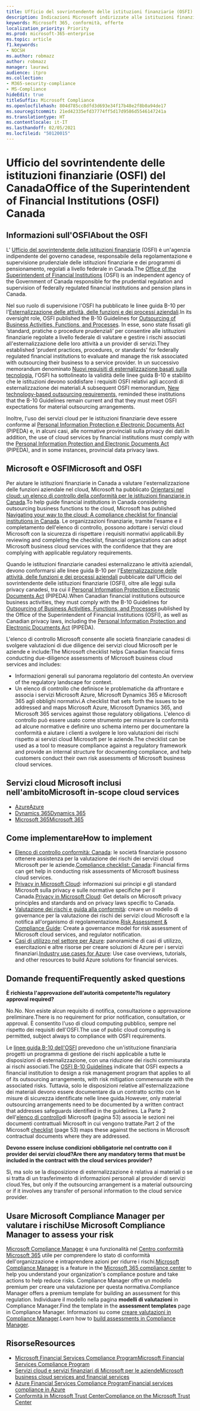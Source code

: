 ```yaml
---
title: Ufficio del sovrintendente delle istituzioni finanziarie (OSFI) del Canada
description: Indicazioni Microsoft indirizzate alle istituzioni finanziarie canadesi per adozione del cloud.
keywords: Microsoft 365, conformità, offerte
localization_priority: Priority
ms.prod: microsoft-365-enterprise
ms.topic: article
f1.keywords:
- NOCSH
ms.author: robmazz
author: robmazz
manager: laurawi
audience: itpro
ms.collection:
- M365-security-compliance
- MS-Compliance
hideEdit: true
titleSuffix: Microsoft Compliance
ms.openlocfilehash: 804d785cc8dfd3d693e34f17b48e2f8b0a94de17
ms.sourcegitcommit: 21ed42335efd37774ff5d17d9586d5546147241a
ms.translationtype: HT
ms.contentlocale: it-IT
ms.lasthandoff: 02/05/2021
ms.locfileid: "50120015"
---
```

# <a name="office-of-the-superintendent-of-financial-institutions-osfi-canada"></a><span data-ttu-id="05308-104">Ufficio del sovrintendente delle istituzioni finanziarie (OSFI) del Canada</span><span class="sxs-lookup"><span data-stu-id="05308-104">Office of the Superintendent of Financial Institutions (OSFI) Canada</span></span>

## <a name="about-the-osfi"></a><span data-ttu-id="05308-105">Informazioni sull'OSFI</span><span class="sxs-lookup"><span data-stu-id="05308-105">About the OSFI</span></span>

<span data-ttu-id="05308-106">L' [Ufficio del sovrintendente delle istituzioni finanziarie](https://www.osfi-bsif.gc.ca/Eng/Pages/default.aspx) (OSFI) è un'agenzia indipendente del governo canadese, responsabile della regolamentazione e supervisione prudenziale delle istituzioni finanziarie e dei programmi di pensionamento, regolati a livello federale in Canada.</span><span class="sxs-lookup"><span data-stu-id="05308-106">The [Office of the Superintendent of Financial Institutions](https://www.osfi-bsif.gc.ca/Eng/Pages/default.aspx) (OSFI) is an independent agency of the Government of Canada responsible for the prudential regulation and supervision of federally regulated financial institutions and pension plans in Canada.</span></span>

<span data-ttu-id="05308-107">Nel suo ruolo di supervisione l'OSFI ha pubblicato le linee guida B-10 per l'[Esternalizzazione delle attività, delle funzioni e dei processi aziendali](https://www.osfi-bsif.gc.ca/Eng/fi-if/rg-ro/gdn-ort/gl-ld/Pages/b10.aspx).</span><span class="sxs-lookup"><span data-stu-id="05308-107">In its oversight role, OSFI published the B-10 Guidelines for [Outsourcing of Business Activities, Functions, and Processes](https://www.osfi-bsif.gc.ca/Eng/fi-if/rg-ro/gdn-ort/gl-ld/Pages/b10.aspx).</span></span> <span data-ttu-id="05308-108">In esse, sono state fissati gli ‘standard, pratiche o procedure prudenziali’ per consentire alle istituzioni finanziarie regolate a livello federale di valutare e gestire i rischi associati all'esternalizzazione delle loro attività a un provider di servizi.</span><span class="sxs-lookup"><span data-stu-id="05308-108">They established 'prudent practices, procedures, or standards' for federally regulated financial institutions to evaluate and manage the risk associated with outsourcing their business to a service provider.</span></span> <span data-ttu-id="05308-109">In un successivo memorandum denominato [Nuovi requisiti di esternalizzazione basati sulla tecnologia](https://www.osfi-bsif.gc.ca/Eng/fi-if/rg-ro/gdn-ort/gl-ld/Pages/cldcmp.aspx), l'OSFI ha sottolineato la validità delle linee guida B-10 e stabilito che le istituzioni devono soddisfare i requisiti OSFI relativi agli accordi di esternalizzazione dei materiali.</span><span class="sxs-lookup"><span data-stu-id="05308-109">A subsequent OSFI memorandum, [New technology-based outsourcing requirements](https://www.osfi-bsif.gc.ca/Eng/fi-if/rg-ro/gdn-ort/gl-ld/Pages/cldcmp.aspx), reminded these institutions that the B-10 Guidelines remain current and that they must meet OSFI expectations for material outsourcing arrangements.</span></span>

<span data-ttu-id="05308-110">Inoltre, l'uso dei servizi cloud per le istituzioni finanziarie deve essere conforme al [Personal Information Protection e Electronic Documents Act](https://www.priv.gc.ca/en/privacy-topics/privacy-laws-in-canada/the-personal-information-protection-and-electronic-documents-act-pipeda/) (PIPEDA) e, in alcuni casi, alle normative provinciali sulla privacy dei dati.</span><span class="sxs-lookup"><span data-stu-id="05308-110">In addition, the use of cloud services by financial institutions must comply with the [Personal Information Protection and Electronic Documents Act](https://www.priv.gc.ca/en/privacy-topics/privacy-laws-in-canada/the-personal-information-protection-and-electronic-documents-act-pipeda/) (PIPEDA), and in some instances, provincial data privacy laws.</span></span>

## <a name="microsoft-and-osfi"></a><span data-ttu-id="05308-111">Microsoft e OSFI</span><span class="sxs-lookup"><span data-stu-id="05308-111">Microsoft and OSFI</span></span>

<span data-ttu-id="05308-112">Per aiutare le istituzioni finanziarie in Canada a valutare l'esternalizzazione delle funzioni aziendale nel cloud, Microsoft ha pubblicato [Orientarsi nel cloud: un elenco di controllo della conformità per le istituzioni finanziarie in Canada](https://aka.ms/Azure-Canada-Compliance).</span><span class="sxs-lookup"><span data-stu-id="05308-112">To help guide financial institutions in Canada considering outsourcing business functions to the cloud, Microsoft has published [Navigating your way to the cloud: A compliance checklist for financial institutions in Canada](https://aka.ms/Azure-Canada-Compliance).</span></span> <span data-ttu-id="05308-113">Le organizzazioni finanziarie, tramite l'esame e il completamento dell'elenco di controllo, possono adottare i servizi cloud Microsoft con la sicurezza di rispettare i requisiti normativi applicabili.</span><span class="sxs-lookup"><span data-stu-id="05308-113">By reviewing and completing the checklist, financial organizations can adopt Microsoft business cloud services with the confidence that they are complying with applicable regulatory requirements.</span></span>

<span data-ttu-id="05308-114">Quando le istituzioni finanziarie canadesi esternalizzano le attività aziendali, devono conformarsi alle linee guida B-10 per l'[Esternalizzazione delle attività, delle funzioni e dei processi aziendali](https://www.osfi-bsif.gc.ca/Eng/fi-if/rg-ro/gdn-ort/gl-ld/Pages/b10.aspx) pubblicate dall'Ufficio del sovrintendente delle istituzioni finanziarie (OSFI), oltre alle leggi sulla privacy canadesi, tra cui il [Personal Information Protection e Electronic Documents Act](https://www.priv.gc.ca/en/privacy-topics/privacy-laws-in-canada/the-personal-information-protection-and-electronic-documents-act-pipeda/) (PIPEDA).</span><span class="sxs-lookup"><span data-stu-id="05308-114">When Canadian financial institutions outsource business activities, they must comply with the B-10 Guidelines for [Outsourcing of Business Activities, Functions, and Processes](https://www.osfi-bsif.gc.ca/Eng/fi-if/rg-ro/gdn-ort/gl-ld/Pages/b10.aspx) published by the Office of the Superintendent of Financial Institutions (OSFI), as well as Canadian privacy laws, including the [Personal Information Protection and Electronic Documents Act](https://www.priv.gc.ca/en/privacy-topics/privacy-laws-in-canada/the-personal-information-protection-and-electronic-documents-act-pipeda/) (PIPEDA).</span></span>

<span data-ttu-id="05308-115">L'elenco di controllo Microsoft consente alle società finanziarie canadesi di svolgere valutazioni di due diligence dei servizi cloud Microsoft per le aziende e include:</span><span class="sxs-lookup"><span data-stu-id="05308-115">The Microsoft checklist helps Canadian financial firms conducting due-diligence assessments of Microsoft business cloud services and includes:</span></span>

- <span data-ttu-id="05308-116">Informazioni generali sul panorama regolatorio del contesto.</span><span class="sxs-lookup"><span data-stu-id="05308-116">An overview of the regulatory landscape for context.</span></span>
- <span data-ttu-id="05308-117">Un elenco di controllo che definisce le problematiche da affrontare e associa i servizi Microsoft Azure, Microsoft Dynamics 365 e Microsoft 365 agli obblighi normativi.</span><span class="sxs-lookup"><span data-stu-id="05308-117">A checklist that sets forth the issues to be addressed and maps Microsoft Azure, Microsoft Dynamics 365, and Microsoft 365 services against those regulatory obligations.</span></span> <span data-ttu-id="05308-118">L'elenco di controllo può essere usato come strumento per misurare la conformità ad alcune normative e definire uno schema interno per documentare la conformità e aiutare i clienti a svolgere le loro valutazioni dei rischi rispetto ai servizi cloud Microsoft per le aziende.</span><span class="sxs-lookup"><span data-stu-id="05308-118">The checklist can be used as a tool to measure compliance against a regulatory framework and provide an internal structure for documenting compliance, and help customers conduct their own risk assessments of Microsoft business cloud services.</span></span>

## <a name="microsoft-in-scope-cloud-services"></a><span data-ttu-id="05308-119">Servizi cloud Microsoft inclusi nell'ambito</span><span class="sxs-lookup"><span data-stu-id="05308-119">Microsoft in-scope cloud services</span></span>

- [<span data-ttu-id="05308-120">Azure</span><span class="sxs-lookup"><span data-stu-id="05308-120">Azure</span></span>](https://aka.ms/AzureCompliance)
- [<span data-ttu-id="05308-121">Dynamics 365</span><span class="sxs-lookup"><span data-stu-id="05308-121">Dynamics 365</span></span>](https://aka.ms/d365-compliance-list)
- [<span data-ttu-id="05308-122">Microsoft 365</span><span class="sxs-lookup"><span data-stu-id="05308-122">Microsoft 365</span></span>](https://aka.ms/o365-compliance-framework)

## <a name="how-to-implement"></a><span data-ttu-id="05308-123">Come implementare</span><span class="sxs-lookup"><span data-stu-id="05308-123">How to implement</span></span>

- <span data-ttu-id="05308-124">[Elenco di controllo conformità: Canada](https://aka.ms/Azure-Canada-Compliance): le società finanziarie possono ottenere assistenza per la valutazione dei rischi dei servizi cloud Microsoft per le aziende.</span><span class="sxs-lookup"><span data-stu-id="05308-124">[Compliance checklist: Canada](https://aka.ms/Azure-Canada-Compliance): Financial firms can get help in conducting risk assessments of Microsoft business cloud services.</span></span>
- <span data-ttu-id="05308-125">[Privacy in Microsoft Cloud](https://aka.ms/MCSPrivacy): informazioni sui principi e gli standard Microsoft sulla privacy e sulle normative specifiche per il Canada.</span><span class="sxs-lookup"><span data-stu-id="05308-125">[Privacy in Microsoft Cloud](https://aka.ms/MCSPrivacy): Get details on Microsoft privacy principles and standards and on privacy laws specific to Canada.</span></span>
- <span data-ttu-id="05308-126">[Valutazione dei rischi e guida alla conformità](https://aka.ms/RiskGovernanceGuide): creare un modello di governance per la valutazione dei rischi dei servizi cloud Microsoft e la notifica all'organismo di regolamentazione.</span><span class="sxs-lookup"><span data-stu-id="05308-126">[Risk Assessment & Compliance Guide](https://aka.ms/RiskGovernanceGuide): Create a governance model for risk assessment of Microsoft cloud services, and regulator notification.</span></span>
- <span data-ttu-id="05308-127">[Casi di utilizzo nel settore per Azure](/azure/industry/financial/): panoramiche di casi di utilizzo, esercitazioni e altre risorse per creare soluzioni di Azure per i servizi finanziari.</span><span class="sxs-lookup"><span data-stu-id="05308-127">[Industry use cases for Azure](/azure/industry/financial/): Use case overviews, tutorials, and other resources to build Azure solutions for financial services.</span></span>

## <a name="frequently-asked-questions"></a><span data-ttu-id="05308-128">Domande frequenti</span><span class="sxs-lookup"><span data-stu-id="05308-128">Frequently asked questions</span></span>

<span data-ttu-id="05308-129">**È richiesta l'approvazione dell’autorità competente?**</span><span class="sxs-lookup"><span data-stu-id="05308-129">**Is regulatory approval required?**</span></span>

<span data-ttu-id="05308-130">No.</span><span class="sxs-lookup"><span data-stu-id="05308-130">No.</span></span> <span data-ttu-id="05308-131">Non esiste alcun requisito di notifica, consultazione o approvazione preliminare.</span><span class="sxs-lookup"><span data-stu-id="05308-131">There is no requirement for prior notification, consultation, or approval.</span></span> <span data-ttu-id="05308-132">È consentito l'uso di cloud computing pubblico, sempre nel rispetto dei requisiti dell'OSFI.</span><span class="sxs-lookup"><span data-stu-id="05308-132">The use of public cloud computing is permitted, subject always to compliance with OSFI requirements.</span></span>

<span data-ttu-id="05308-133">Le [linee guida B-10 dell'OSFI](https://www.osfi-bsif.gc.ca/Eng/fi-if/rg-ro/gdn-ort/gl-ld/Pages/b10.aspx) prevedono che un'istituzione finanziaria progetti un programma di gestione dei rischi applicabile a tutte le disposizioni di esternalizzazione, con una riduzione dei rischi commisurata ai rischi associati.</span><span class="sxs-lookup"><span data-stu-id="05308-133">The [OSFI B-10 Guidelines](https://www.osfi-bsif.gc.ca/Eng/fi-if/rg-ro/gdn-ort/gl-ld/Pages/b10.aspx) indicate that OSFI expects a financial institution to design a risk management program that applies to all of its outsourcing arrangements, with risk mitigation commensurate with the associated risks.</span></span> <span data-ttu-id="05308-134">Tuttavia, solo le disposizioni relative all'esternalizzazione dei materiali devono essere documentare da un contratto scritto con le misure di sicurezza identificate nelle linee guida.</span><span class="sxs-lookup"><span data-stu-id="05308-134">However, only material outsourcing arrangements need to be documented by a written contract that addresses safeguards identified in the guidelines.</span></span> <span data-ttu-id="05308-135">La Parte 2 dell'[elenco di controllo](https://aka.ms/Azure-Canada-Compliance)di Microsoft (pagina 53) associa le sezioni nei documenti contrattuali Microsoft in cui vengono trattate.</span><span class="sxs-lookup"><span data-stu-id="05308-135">Part 2 of the Microsoft [checklist](https://aka.ms/Azure-Canada-Compliance) (page 53) maps these against the sections in Microsoft contractual documents where they are addressed.</span></span>

<span data-ttu-id="05308-136">**Devono essere incluse condizioni obbligatorie nel contratto con il provider dei servizi cloud?**</span><span class="sxs-lookup"><span data-stu-id="05308-136">**Are there any mandatory terms that must be included in the contract with the cloud services provider?**</span></span>

<span data-ttu-id="05308-137">Sì, ma solo se la disposizione di esternalizzazione è relativa ai materiali o se si tratta di un trasferimento di informazioni personali al provider di servizi cloud.</span><span class="sxs-lookup"><span data-stu-id="05308-137">Yes, but only if the outsourcing arrangement is a material outsourcing or if it involves any transfer of personal information to the cloud service provider.</span></span>

## <a name="use-microsoft-compliance-manager-to-assess-your-risk"></a><span data-ttu-id="05308-138">Usare Microsoft Compliance Manager per valutare i rischi</span><span class="sxs-lookup"><span data-stu-id="05308-138">Use Microsoft Compliance Manager to assess your risk</span></span>

<span data-ttu-id="05308-139">[Microsoft Compliance Manager](/microsoft-365/compliance/compliance-manager) è una funzionalità nel [Centro conformità Microsoft 365](/microsoft-365/compliance/microsoft-365-compliance-center) utile per comprendere lo stato di conformità dell'organizzazione e intraprendere azioni per ridurre i rischi.</span><span class="sxs-lookup"><span data-stu-id="05308-139">[Microsoft Compliance Manager](/microsoft-365/compliance/compliance-manager) is a feature in the [Microsoft 365 compliance center](/microsoft-365/compliance/microsoft-365-compliance-center) to help you understand your organization's compliance posture and take actions to help reduce risks.</span></span> <span data-ttu-id="05308-140">Compliance Manager offre un modello premium per creare una valutazione per questa normativa.</span><span class="sxs-lookup"><span data-stu-id="05308-140">Compliance Manager offers a premium template for building an assessment for this regulation.</span></span> <span data-ttu-id="05308-141">Individuare il modello nella pagina **modelli di valutazioni** in Compliance Manager.</span><span class="sxs-lookup"><span data-stu-id="05308-141">Find the template in the **assessment templates** page in Compliance Manager.</span></span> <span data-ttu-id="05308-142">Informazioni su come [creare valutazioni in Compliance Manager](/microsoft-365/compliance/compliance-manager-assessments).</span><span class="sxs-lookup"><span data-stu-id="05308-142">Learn how to [build assessments in Compliance Manager](/microsoft-365/compliance/compliance-manager-assessments).</span></span>

## <a name="resources"></a><span data-ttu-id="05308-143">Risorse</span><span class="sxs-lookup"><span data-stu-id="05308-143">Resources</span></span>

- [<span data-ttu-id="05308-144">Microsoft Financial Services Compliance Program</span><span class="sxs-lookup"><span data-stu-id="05308-144">Microsoft Financial Services Compliance Program</span></span>](https://aka.ms/FSCP-Print)
- [<span data-ttu-id="05308-145">Servizi cloud e servizi finanziari di Microsoft per le aziende</span><span class="sxs-lookup"><span data-stu-id="05308-145">Microsoft business cloud services and financial services</span></span>](https://www.microsoft.com/trustcenter/cloudservices/financialservices)
- [<span data-ttu-id="05308-146">Azure Financial Services Compliance Program</span><span class="sxs-lookup"><span data-stu-id="05308-146">Financial services compliance in Azure</span></span>](https://azure.microsoft.com/resources/videos/azurecon-2015-financial-services-compliance-in-azure/)
- [<span data-ttu-id="05308-147">Conformità in Microsoft Trust Center</span><span class="sxs-lookup"><span data-stu-id="05308-147">Compliance on the Microsoft Trust Center</span></span>](https://www.microsoft.com/trust-center/compliance/compliance-overview)

